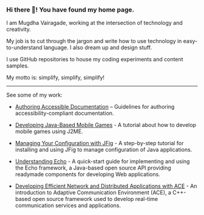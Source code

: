### Hi there 👋! You have found my home page.
I am Mugdha Vairagade, working at the intersection of technology and creativity.

My job is to cut through the jargon and write how to use technology in easy-to-understand language. I also dream up and design stuff.

I use GitHub repositories to house my coding experiments and content samples.

My motto is: simplify, simplify, simplify!
***
See some of my work:
   
- [Authoring Accessible Documentation](http://indus.stc-india.org/page/239/) – Guidelines for authoring accessibility-compliant documentation.

- [Developing Java-Based Mobile Games](https://www.developer.com/ws/j2me/article.php/3502741/developing-java-based-mobile-games.htm) - A tutorial about how to develop mobile games using
J2ME.
- [Managing Your Configuration with JFig](https://www.developer.com/java/other/article.php/10936_3334271_3/Managing-Your-Configuration-with-JFig.htm) - A step-by-step tutorial for installing and using JFig to manage configuration of Java applications.

- [Understanding Echo](https://www.developer.com/open/article.php/3607781/Understanding-Echo.htm) - A quick-start guide for implementing and using the Echo framework, a
Java-based open source API providing readymade components for developing Web applications.

- [Developing Efficient Network and Distributed Applications with ACE](https://www.developer.com/open/article.php/3392461/Developing-Efficient-Network-and-Distributed-Applications-with-ACE.htm) - An introduction to Adaptive Communication Environment (ACE), a C++-based open source framework used to develop real-time communication services and applications.

<!--
**mugdhav/mugdhav** is a ✨ _special_ ✨ repository because its `README.md` (this file) appears on your GitHub profile.

You can find some of the stuff I wrote online:

Here are some ideas to get you started:

- 🔭 I’m currently working on ...
- 🌱 I’m currently learning ...
- 👯 I’m looking to collaborate on ...
- 🤔 I’m looking for help with ...
- 💬 Ask me about ...
- 📫 How to reach me: ...
- 😄 Pronouns: ...
- ⚡ Fun fact: ...
-->
